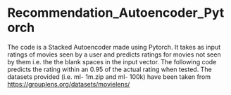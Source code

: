 # Recommendation_Autoencoder_Pytorch
The code is a Stacked Autoencoder made using Pytorch. It takes as input ratings of movies seen by a user and predicts ratings for movies not seen by them i.e. the the blank spaces in the input vector. The following code predicts the rating within an 0.95 of the actual rating when tested. The datasets provided (i.e. ml- 1m.zip and ml- 100k) have been taken from https://grouplens.org/datasets/movielens/
